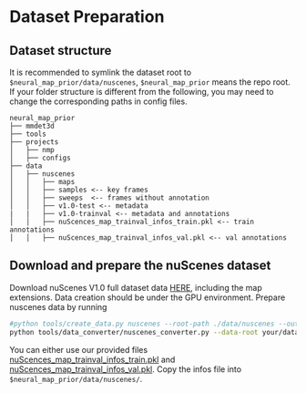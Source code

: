 # Dataset Preparation

## Dataset structure

It is recommended to symlink the dataset root to `$neural_map_prior/data/nuscenes`, `$neural_map_prior` means the repo
root. If your folder structure is different from the following, you may need to change the corresponding paths in config
files.

```
neural_map_prior
├── mmdet3d
├── tools
├── projects
│   ├── nmp
│   ├── configs
├── data
│   ├── nuscenes
│   │   ├── maps
│   │   ├── samples <-- key frames
│   │   ├── sweeps  <-- frames without annotation
│   │   ├── v1.0-test <-- metadata
|   |   ├── v1.0-trainval <-- metadata and annotations
│   │   ├── nuScences_map_trainval_infos_train.pkl <-- train annotations
│   │   ├── nuScences_map_trainval_infos_val.pkl <-- val annotations
```

## Download and prepare the nuScenes dataset

Download nuScenes V1.0 full dataset data [HERE](https://www.nuscenes.org/download), including the map extensions. Data
creation should be under the GPU environment.
Prepare nuscenes data by running

```bash
#python tools/create_data.py nuscenes --root-path ./data/nuscenes --out-dir ./data/nuscenes --extra-tag nuscenes
python tools/data_converter/nuscenes_converter.py --data-root your/dataset/nuScenes/
```

You can either use our provided
files [nuScences_map_trainval_infos_train.pkl](https://drive.google.com/file/d/18P8LZcEVxGYAvMQpEROrF0pnpu62ffvD/view?usp=drive_link)
and [nuScences_map_trainval_infos_val.pkl](https://drive.google.com/file/d/1H6HfnNqmKBFvNIivApcsRUCgPtxgIq7A/view?usp=drive_link).
Copy the infos file into `$neural_map_prior/data/nuscenes/`.